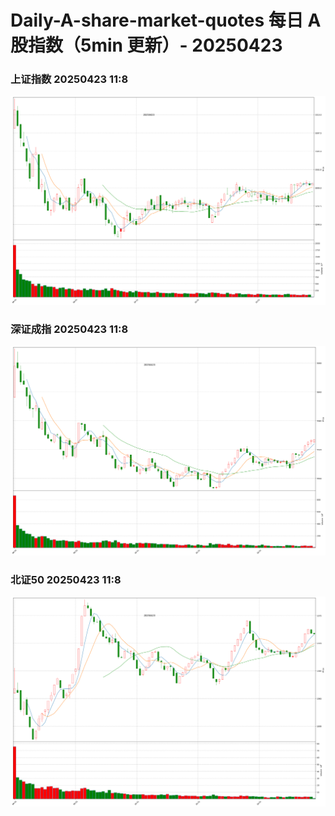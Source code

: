 
# Daily-A-share-market-quotes 每日 A 股指数（5min 更新）- 20250423

### 上证指数 20250423 11:8
![](./fig/2025/4/20250423-sh000001.png)

### 深证成指 20250423 11:8
![](./fig/2025/4/20250423-sz399001.png)

### 北证50 20250423 11:8
![](./fig/2025/4/20250423-bj899050.png)
